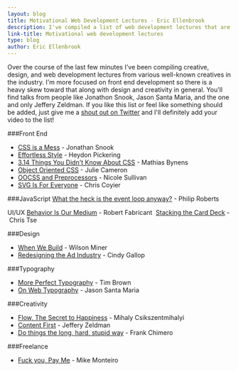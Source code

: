 ```yaml
---
layout: blog
title: Motivational Web Development Lectures - Eric Ellenbrook
description: I've compiled a list of web development lectures that are motivational, inspiring, or just plain important. I'll update this as time goes on so bookmark it!
link-title: Motivational web development lectures
type: blog
author: Eric Ellenbrook
---
```

Over the course of the last few minutes I've been compiling creative, design, and web development lectures from various well-known creatives in the industry. I'm more focused on front end development so there is a heavy skew toward that along with design and creativity in general. You'll find talks from people like Jonathon Snook, Jason Santa Maria, and the one and only Jeffery Zeldman. If you like this list or feel like something should be added, just give me a [shout out on Twitter](https://twitter.com/intent/tweet?text=%40_ellenbrook) and I'll definitely add your video to the list!

<!--more-->

###Front End
- [CSS is a Mess](http://vimeo.com/99877232) - Jonathan Snook
- [Effortless Style](http://vimeo.com/101718785) - Heydon Pickering 
- [3.14 Things You Didn't Know About CSS](http://vimeo.com/100264064) - Mathias Bynens
- [Object Oriented CSS](http://www.youtube.com/watch?v=SqfhZk0eIdE) - Julie Cameron 
- [OOCSS and Preprocessors](https://www.youtube.com/watch?v=GhX8iPcDSsI) - Nicole Sullivan 
- [SVG Is For Everyone](http://vimeo.com/99828116) - Chris Coyier 

###JavaScript
[What the heck is the event loop anyway?](https://www.youtube.com/watch?v=8aGhZQkoFbQ) - Philip Roberts

UI/UX
[Behavior Is Our Medium](http://vimeo.com/3730382) - Robert Fabricant 
[Stacking the Card Deck](http://vimeo.com/100662919?utm_content=bufferd8223&utm_medium=social&utm_source=linkedin.com&utm_campaign=buffer) - Chris Tse

###Design
- [When We Build](http://vimeo.com/34017777) - Wilson Miner
- [Redesigning the Ad Industry](http://www.thedrum.com/news/2014/08/26/waitrose-implements-7-year-old-boys-brown-sauce-label-rebrand-nationwide) - Cindy Gallop

###Typography
- [More Perfect Typography](http://vimeo.com/17079380) - Tim Brown 
- [On Web Typography](http://vimeo.com/34178417) - Jason Santa Maria

###Creativity
- [Flow, The Secret to Happiness](http://www.ted.com/talks/mihaly_csikszentmihalyi_on_flow?language=en) - Mihaly Csikszentmihalyi
- [Content First](http://vimeo.com/70977623) -  Jeffery Zeldman 
- [Do things the long, hard, stupid way](http://vimeo.com/59384516) - Frank Chimero 

###Freelance
- [Fuck you, Pay Me](http://vimeo.com/22053820) - Mike Monteiro 